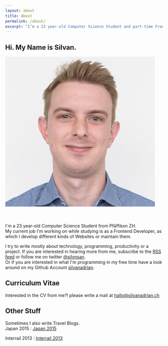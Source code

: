 ```yaml
---
layout: about
title: About
permalink: /about/
excerpt: "I’m a 23 year-old Computer Science Student and part-time Frontend Developer"
---
```


<h2 class="abouttitle">Hi. My Name is Silvan.</h2>

<div style="margin-bottom:50px;" class="center-block col-lg-5 col-md-5 col-sm-6 col-xs-9">
<img alt="Silvan Adrian" src="/img/about/about.jpg" />
</div>

I'm a 23 year-old Computer Science Student from Pfäffikon ZH.  
My current job I'm working on while studying is as a Frontend Developer, as which I develop different kinds of Websites or maintain them.<br>

I try to write mostly about technology, programming, productivity or a project. If you are interested in hearing more from me, subscribe to the <a href="https://silvanadrian.ch/feed.xml">RSS feed</a> or follow me on twitter <a href="https://twitter.com/silvnsan">@silvnsan</a>.
<br>
Or if you are interested in what I'm programming in my free time have a look around on my Github Account <a href="https://github.com/silvanadrian">silvanadrian</a>.


<h2>Curriculum Vitae</h2>

Interested in the CV from me?! please write a mail at <a href="mailto:hallo@silvanadrian.ch">hallo@silvanadrian.ch</a>

<h2>Other Stuff</h2>

Sometimes I also write Travel Blogs.
<br>
Japan 2015 : <a rel="nofollow" href="http://silvanadrian.ch/japan2015">Japan 2015</a><br>

Interrail 2013 : <a rel="nofollow" href="http://silvanadrian.ch/interrail2013">Interrail 2013</a>
